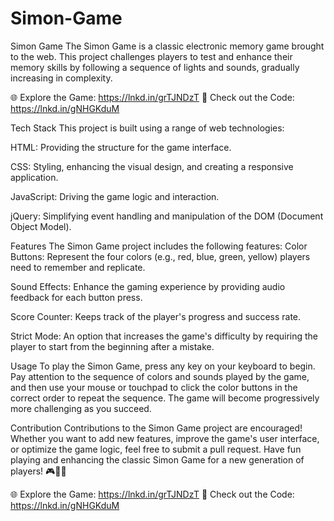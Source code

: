 # Simon-Game
Simon Game
The Simon Game is a classic electronic memory game brought to the web. 
This project challenges players to test and enhance their memory skills by following a sequence of lights and sounds, gradually increasing in complexity.

🌐 Explore the Game: https://lnkd.in/grTJNDzT
🔗 Check out the Code: https://lnkd.in/gNHGKduM

Tech Stack
This project is built using a range of web technologies:

HTML: Providing the structure for the game interface.

CSS: Styling, enhancing the visual design, and creating a responsive application.

JavaScript: Driving the game logic and interaction.

jQuery: Simplifying event handling and manipulation of the DOM (Document Object Model).

Features
The Simon Game project includes the following features:
Color Buttons: Represent the four colors (e.g., red, blue, green, yellow) players need to remember and replicate.

Sound Effects: Enhance the gaming experience by providing audio feedback for each button press.

Score Counter: Keeps track of the player's progress and success rate.

Strict Mode: An option that increases the game's difficulty by requiring the player to start from the beginning after a mistake.

Usage
To play the Simon Game, press any key on your keyboard to begin. 
Pay attention to the sequence of colors and sounds played by the game, and then use your mouse or touchpad to click the color buttons 
in the correct order to repeat the sequence. The game will become progressively more challenging as you succeed.

Contribution
Contributions to the Simon Game project are encouraged! Whether you want to add new features, improve the game's user interface, 
or optimize the game logic, feel free to submit a pull request. 
Have fun playing and enhancing the classic Simon Game for a new generation of players! 🎮🧠🎉

🌐 Explore the Game: https://lnkd.in/grTJNDzT
🔗 Check out the Code: https://lnkd.in/gNHGKduM
